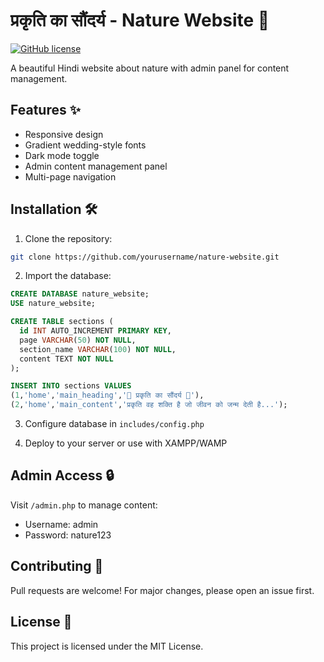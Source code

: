# प्रकृति का सौंदर्य - Nature Website 🌿

[![GitHub license](https://img.shields.io/github/license/yourusername/nature-website)](https://github.com/yourusername/nature-website)

A beautiful Hindi website about nature with admin panel for content management.

## Features ✨

- Responsive design
- Gradient wedding-style fonts
- Dark mode toggle
- Admin content management panel
- Multi-page navigation

## Installation 🛠️

1. Clone the repository:
```bash
git clone https://github.com/yourusername/nature-website.git
```

2. Import the database:
```sql
CREATE DATABASE nature_website;
USE nature_website;

CREATE TABLE sections (
  id INT AUTO_INCREMENT PRIMARY KEY,
  page VARCHAR(50) NOT NULL,
  section_name VARCHAR(100) NOT NULL,
  content TEXT NOT NULL
);

INSERT INTO sections VALUES 
(1,'home','main_heading','🌿 प्रकृति का सौंदर्य 🌸'),
(2,'home','main_content','प्रकृति वह शक्ति है जो जीवन को जन्म देती है...');
```

3. Configure database in `includes/config.php`

4. Deploy to your server or use with XAMPP/WAMP

## Admin Access 🔒

Visit `/admin.php` to manage content:
- Username: admin
- Password: nature123

## Contributing 🤝

Pull requests are welcome! For major changes, please open an issue first.

## License 📄

This project is licensed under the MIT License.
